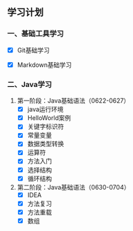 ## **学习计划**

### **一、基础工具学习**

- [x] Git基础学习

- [x] Markdown基础学习

### **二、Java学习**

1. 第一阶段：Java基础语法（0622-0627）
   - [x] java运行环境
   - [x] HelloWorld案例
   - [x] 关键字标识符
   - [x] 常量变量
   - [x] 数据类型转换
   - [x] 运算符
   - [x] 方法入门
   - [x] 选择结构
   - [x] 循环结构
2. 第二阶段：Java基础语法（0630-0704）
   - [x] IDEA
   - [x] 方法复习
   - [x] 方法重载
   - [x] 数组